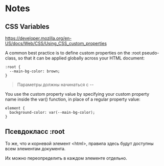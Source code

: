 # Notes
## CSS Variables
https://developer.mozilla.org/en-US/docs/Web/CSS/Using_CSS_custom_properties

A common best practice is to define custom properties on the :root pseudo-class, so that it can be applied globally across your HTML document:
```
:root {
  --main-bg-color: brown;
}
```

> Параметры должны начинаться с --

You use the custom property value by specifying your custom property name inside the var() function, in place of a regular property value:
```
element {
  background-color: var(--main-bg-color);
}
```

## Псевдокласс :root
То же, что и корневой элемент \<html\>, правила здесь будут доступны всем элементам документа.

Их можно переопределить в каждом элементе отдельно.